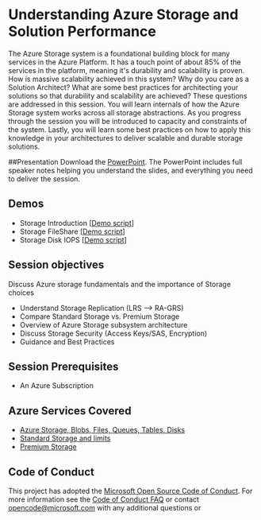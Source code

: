 # Understanding Azure Storage and Solution Performance
The Azure Storage system is a foundational building block for many services in the Azure Platform.  It has a touch point of about 85% of the services in the platform, meaning it's durability and scalability is proven. How is massive scalability achieved in this system?  Why do you care as a Solution Architect? What are some best practices for architecting your solutions so that durability and scalability are achieved?  These questions are addressed in this session.  You will learn internals of how the Azure Storage system works across all storage abstractions. As you progress through the session you will be introduced to capacity and constraints of the system. Lastly, you will learn some best practices on how to apply this knowledge in your architectures to deliver scalable and durable storage solutions.

##Presentation
Download the [PowerPoint](./Architecting%20Azure%20Storage.pptx?raw=1).
The PowerPoint includes full speaker notes helping you understand the slides, and everything you need to deliver the session.

## Demos
* Storage Introduction [[Demo script](./Demo%201%20-%20Storage%20Introduction/Readme.md)]
* Storage FileShare [[Demo script](./Demo%202%20-%20Storage%20FileShare/Readme.md)]
* Storage Disk IOPS [[Demo script](./Demo%203%20-%20Storage%20Disk%20IOPS/Readme.md)]

## Session objectives
Discuss Azure storage fundamentals and the importance of Storage choices
* Understand Storage Replication (LRS --> RA-GRS)
* Compare Standard Storage vs. Premium Storage
* Overview of Azure Storage subsystem architecture
* Discuss Storage Security (Access Keys/SAS, Encryption)
* Guidance and Best Practices

## Session Prerequisites
* An Azure Subscription

## Azure Services Covered
* [Azure Storage, Blobs, Files, Queues, Tables, Disks](https://azure.microsoft.com/en-us/documentation/services/storage/)
* [Standard Storage and limits](https://azure.microsoft.com/en-us/documentation/articles/storage-scalability-targets/)
* [Premium Storage](https://azure.microsoft.com/en-us/documentation/articles/storage-premium-storage/)


## Code of Conduct

This project has adopted the [Microsoft Open Source Code of Conduct](https://opensource.microsoft.com/codeofconduct/). For more information see the [Code of Conduct FAQ](https://opensource.microsoft.com/codeofconduct/faq/) or contact [opencode@microsoft.com](mailto:opencode@microsoft.com) with any additional questions or 
